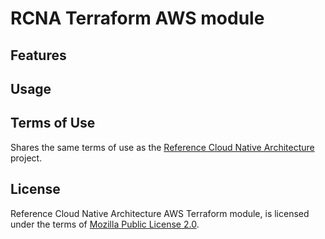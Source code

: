 # RCNA Terraform AWS module

## Features

## Usage

## Terms of Use

Shares the same terms of use as the [Reference Cloud Native Architecture](../../README.md#terms-of-use) project.

## License

Reference Cloud Native Architecture AWS Terraform module, is licensed under the terms of [Mozilla Public License 2.0](../../LICENSE).
